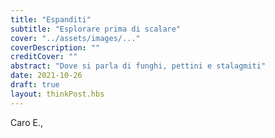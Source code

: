 ```yaml
---
title: "Espanditi"
subtitle: "Esplorare prima di scalare"
cover: "../assets/images/..."
coverDescription: ""
creditCover: ""
abstract: "Dove si parla di funghi, pettini e stalagmiti"
date: 2021-10-26
draft: true
layout: thinkPost.hbs
---
```

Caro E.,